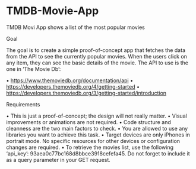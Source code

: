 # TMDB-Movie-App
TMDB Movi App shows a list of the most popular movies


Goal

The goal is to create a simple proof-of-concept app that fetches the data from the API to see the currently popular movies. When the users click on any item, they can see the basic details of the movie.
The API to use is the one in ‘The Movie Db’:

• https://www.themoviedb.org/documentation/api
• https://developers.themoviedb.org/4/getting-started
• https://developers.themoviedb.org/3/getting-started/introduction 

Requirements

• This is just a proof-of-concept; the design will not really matter.
• Visual improvements or animations are not required.
• Code structure and cleanness are the two main factors to check.
• You are allowed to use any libraries you want to achieve this task.
• Target devices are only iPhones in portrait mode. No specific resources for
other devices or configuration changes are required.
• To retrieve the movies list, use the following
‘api_key’: 93aea0c77bc168d8bbce3918cefefa45.
Do not forget to include it as a query parameter in your GET request.
